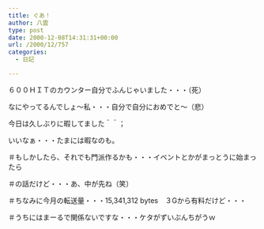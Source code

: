 ```yaml
---
title: ぐあ！
author: 八雲
type: post
date: 2000-12-08T14:31:31+00:00
url: /2000/12/757
categories:
  - 日記

---
```

６００ＨＩＴのカウンター自分でふんじゃいました・・・（死）
  
なにやってるんでしょ～私・・・自分で自分におめでと～（悲）
  
今日は久しぶりに暇してました＾＾；
  
いいなぁ・・・たまには暇なのも。

＃もしかしたら、それでも門派作るかも・・・イベントとかがまっとうに始まったら
  
＃の話だけど・・・あ、中が先ね（笑）

＃ちなみに今月の転送量・・・15,341,312 bytes　３Gから有料だけど・・・
  
＃うちにはまーるで関係ないですな・・・ケタがずいぶんちがうｗ